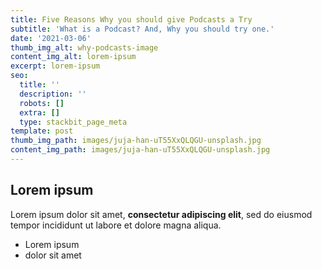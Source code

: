 ```yaml
---
title: Five Reasons Why you should give Podcasts a Try
subtitle: 'What is a Podcast? And, Why you should try one.'
date: '2021-03-06'
thumb_img_alt: why-podcasts-image
content_img_alt: lorem-ipsum
excerpt: lorem-ipsum
seo:
  title: ''
  description: ''
  robots: []
  extra: []
  type: stackbit_page_meta
template: post
thumb_img_path: images/juja-han-uT55XxQLQGU-unsplash.jpg
content_img_path: images/juja-han-uT55XxQLQGU-unsplash.jpg
---
```

## Lorem ipsum

Lorem ipsum dolor sit amet, **consectetur adipiscing elit**, sed do eiusmod tempor incididunt ut labore et dolore magna aliqua.

- Lorem ipsum
- dolor sit amet